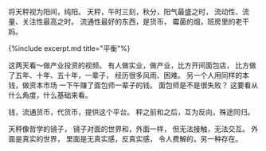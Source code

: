 将天秤视为阳间，纯阳。
天秤，午时三刻，秋分，阳气最盛之时，
流动性、流量、关注性最高之时。
流通性最好的东西，是货币，
霉菌的烟，班房里的老干妈。

{%include excerpt.md title="平衡"%}

这两天看～做产业投资的视频。
有人做实业，做产业，比方开间面包店，
比方做了五年、十年、五十年，一辈子，
经历很多风雨、困难。
另一个人用同样的本钱，做资本市场
一下午赚了面包师一辈子的钱。
面包师是不是很失败？
这要看从什么角度，什么基础来看。

钱，流通货币，代货币，提供这个平台。
秤之前和之后，互为反向，殊途同归。

天秤像哲学的镜子，
镜子对面的世界和，外面一样，
但无法接触，无法交互。
外面是真实的世界，
里面是无真实感，反真实感，
令人费解的，另一种存在。